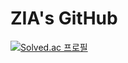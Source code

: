 # ZIA's GitHub
[![Solved.ac 프로필](http://mazassumnida.wtf/api/v2/generate_badge?boj=ziazia0223)](https://solved.ac/ziazia0223)

